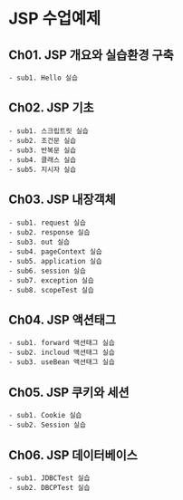# JSP 수업예제

## Ch01. JSP 개요와 실습환경 구축
	- sub1. Hello 실습
	
## Ch02. JSP 기초
	- sub1. 스크립트릿 실습
	- sub2. 조건문 실습
	- sub3. 반복문 실습
	- sub4. 클래스 실습
	- sub5. 지시자 실습
	
## Ch03. JSP 내장객체
	- sub1. request 실습
	- sub2. response 실습
	- sub3. out 실습
	- sub4. pageContext 실습
	- sub5. application 실습
	- sub6. session 실습
	- sub7. exception 실습
	- sub8. scopeTest 실습
	
	
## Ch04. JSP 액션태그
	- sub1. forward 액션태그 실습
	- sub2. incloud 액션태그 실습
	- sub3. useBean 액션태그 실습

## Ch05. JSP 쿠키와 세션
	- sub1. Cookie 실습
	- sub2. Session 실습

## Ch06. JSP 데이터베이스
	- sub1. JDBCTest 실습
	- sub2. DBCPTest 실습
	
